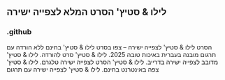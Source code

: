 ## לילו & סטיץ' הסרט המלא לצפייה ישירה

### .github

הסרט לילו & סטיץ' לצפייה ישירה – צפו בסרט לילו & סטיץ' בחינם ללא הורדה עם תרגום מובנה בעברית באיכות טובה 2025. לילו & סטיץ' סרט להורדה. לילו & סטיץ' מדובב לצפייה ישירה בדרייב. לילו & סטיץ' הסרט לצפייה ישירה טלגרם. לילו & סטיץ' צפה באינטרנט בחינם. לילו & סטיץ' לצפייה ישירה עם תרגום
